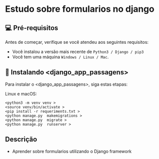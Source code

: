 # Estudo sobre formularios no django


## 💻 Pré-requisitos

Antes de começar, verifique se você atendeu aos seguintes requisitos:
<!---Estes são apenas requisitos de exemplo. Adicionar, duplicar ou remover conforme necessário--->
* Você instalou a versão mais recente de `Python3 / Django / pip3`
* Você tem uma máquina `Windows / Linux / Mac`.

## 🚀 Instalando <django_app_passagens>

Para instalar o <django_app_passagens>, siga estas etapas:

Linux e macOS:
```
<python3 -m venv venv >
<source venv/bin/activate >
<pip install -r requeriments.txt >
<python manage.py  makemigrations >
<python manage.py  migrate >
<python manage.py  runserver >
```

## Descrição
- Aprender sobre formularios utilizando o Django framework
